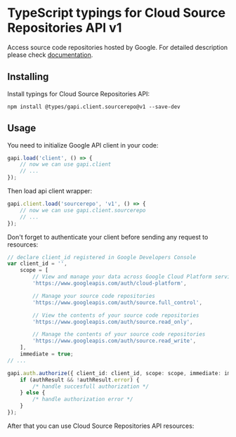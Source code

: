 # TypeScript typings for Cloud Source Repositories API v1

Access source code repositories hosted by Google.
For detailed description please check [documentation](https://cloud.google.com/source-repositories/docs/apis).

## Installing

Install typings for Cloud Source Repositories API:

```
npm install @types/gapi.client.sourcerepo@v1 --save-dev
```

## Usage

You need to initialize Google API client in your code:

```typescript
gapi.load('client', () => {
    // now we can use gapi.client
    // ...
});
```

Then load api client wrapper:

```typescript
gapi.client.load('sourcerepo', 'v1', () => {
    // now we can use gapi.client.sourcerepo
    // ...
});
```

Don't forget to authenticate your client before sending any request to resources:

```typescript
// declare client_id registered in Google Developers Console
var client_id = '',
    scope = [
        // View and manage your data across Google Cloud Platform services
        'https://www.googleapis.com/auth/cloud-platform',

        // Manage your source code repositories
        'https://www.googleapis.com/auth/source.full_control',

        // View the contents of your source code repositories
        'https://www.googleapis.com/auth/source.read_only',

        // Manage the contents of your source code repositories
        'https://www.googleapis.com/auth/source.read_write',
    ],
    immediate = true;
// ...

gapi.auth.authorize({ client_id: client_id, scope: scope, immediate: immediate }, (authResult) => {
    if (authResult && !authResult.error) {
        /* handle succesfull authorization */
    } else {
        /* handle authorization error */
    }
});
```

After that you can use Cloud Source Repositories API resources:

```typescript
```
